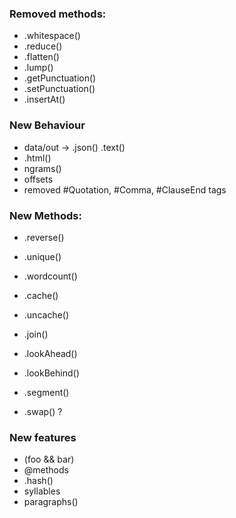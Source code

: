 ### Removed methods:
* .whitespace()
* .reduce()
* .flatten()
* .lump()
* .getPunctuation()
* .setPunctuation()
* .insertAt()


### New Behaviour
* data/out -> .json() .text()
* .html()
* ngrams()
* offsets
* removed #Quotation, #Comma, #ClauseEnd tags


### New Methods:
* .reverse()
* .unique()
* .wordcount()
* .cache()
* .uncache()
* .join()
* .lookAhead()
* .lookBehind()
* .segment()


* .swap() ?

### New features
* (foo && bar)
* @methods
* .hash()
* syllables
* paragraphs()